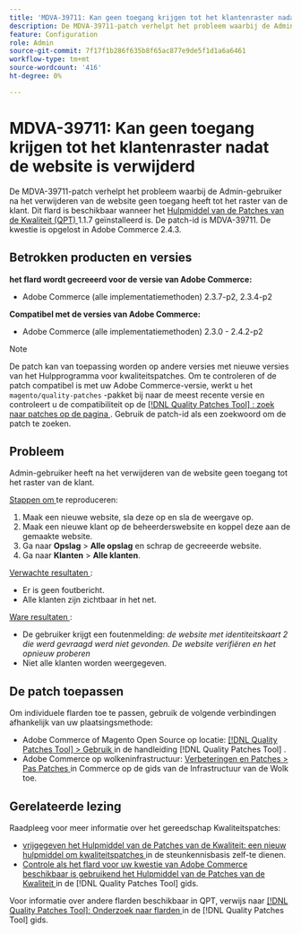 ```yaml
---
title: 'MDVA-39711: Kan geen toegang krijgen tot het klantenraster nadat de website is verwijderd'
description: De MDVA-39711-patch verhelpt het probleem waarbij de Admin-gebruiker na het verwijderen van de website geen toegang heeft tot het raster van de klant. Deze patch is beschikbaar wanneer [Quality Patches Tool (QPT)] (https://experienceleague.adobe.com/en/docs/commerce-knowledge-base/kb/announcements/commerce-announcements/magento-quality-patches-released-new-tool-to-self-serve-quality-patches) 1.1.7 is geïnstalleerd. De patch-id is MDVA-39711. De kwestie is opgelost in Adobe Commerce 2.4.3.
feature: Configuration
role: Admin
source-git-commit: 7f17f1b286f635b8f65ac877e9de5f1d1a6a6461
workflow-type: tm+mt
source-wordcount: '416'
ht-degree: 0%

---
```


# MDVA-39711: Kan geen toegang krijgen tot het klantenraster nadat de website is verwijderd

De MDVA-39711-patch verhelpt het probleem waarbij de Admin-gebruiker na het verwijderen van de website geen toegang heeft tot het raster van de klant. Dit flard is beschikbaar wanneer het [ Hulpmiddel van de Patches van de Kwaliteit (QPT) ](https://experienceleague.adobe.com/en/docs/commerce-knowledge-base/kb/announcements/commerce-announcements/magento-quality-patches-released-new-tool-to-self-serve-quality-patches) 1.1.7 geïnstalleerd is. De patch-id is MDVA-39711. De kwestie is opgelost in Adobe Commerce 2.4.3.

## Betrokken producten en versies

**het flard wordt gecreeerd voor de versie van Adobe Commerce:**

* Adobe Commerce (alle implementatiemethoden) 2.3.7-p2, 2.3.4-p2

**Compatibel met de versies van Adobe Commerce:**

* Adobe Commerce (alle implementatiemethoden) 2.3.0 - 2.4.2-p2

>[!NOTE]
>
>De patch kan van toepassing worden op andere versies met nieuwe versies van het Hulpprogramma voor kwaliteitspatches. Om te controleren of de patch compatibel is met uw Adobe Commerce-versie, werkt u het `magento/quality-patches` -pakket bij naar de meest recente versie en controleert u de compatibiliteit op de [[!DNL Quality Patches Tool] : zoek naar patches op de pagina ](https://experienceleague.adobe.com/en/docs/commerce-knowledge-base/kb/announcements/commerce-announcements/magento-quality-patches-released-new-tool-to-self-serve-quality-patches) . Gebruik de patch-id als een zoekwoord om de patch te zoeken.

## Probleem

Admin-gebruiker heeft na het verwijderen van de website geen toegang tot het raster van de klant.

<u> Stappen om </u> te reproduceren:

1. Maak een nieuwe website, sla deze op en sla de weergave op.
1. Maak een nieuwe klant op de beheerderswebsite en koppel deze aan de gemaakte website.
1. Ga naar **Opslag** > **Alle opslag** en schrap de gecreeerde website.
1. Ga naar **Klanten** > **Alle klanten**.

<u> Verwachte resultaten </u>:

* Er is geen foutbericht.
* Alle klanten zijn zichtbaar in het net.

<u> Ware resultaten </u>:

* De gebruiker krijgt een foutenmelding: *de website met identiteitskaart 2 die werd gevraagd werd niet gevonden. De website verifiëren en het opnieuw proberen*
* Niet alle klanten worden weergegeven.

## De patch toepassen

Om individuele flarden toe te passen, gebruik de volgende verbindingen afhankelijk van uw plaatsingsmethode:

* Adobe Commerce of Magento Open Source op locatie: [[!DNL Quality Patches Tool]  > Gebruik ](/help/tools/quality-patches-tool/usage.md) in de handleiding [!DNL Quality Patches Tool] .
* Adobe Commerce op wolkeninfrastructuur: [ Verbeteringen en Patches > Pas Patches ](https://experienceleague.adobe.com/docs/commerce-cloud-service/user-guide/develop/upgrade/apply-patches.html) in Commerce op de gids van de Infrastructuur van de Wolk toe.

## Gerelateerde lezing

Raadpleeg voor meer informatie over het gereedschap Kwaliteitspatches:

* [ vrijgegeven het Hulpmiddel van de Patches van de Kwaliteit: een nieuw hulpmiddel om kwaliteitspatches ](https://experienceleague.adobe.com/en/docs/commerce-knowledge-base/kb/announcements/commerce-announcements/magento-quality-patches-released-new-tool-to-self-serve-quality-patches) in de steunkennisbasis zelf-te dienen.
* [ Controle als het flard voor uw kwestie van Adobe Commerce beschikbaar is gebruikend het Hulpmiddel van de Patches van de Kwaliteit ](/help/tools/quality-patches-tool/patches-available-in-qpt/check-patch-for-magento-issue-with-magento-quality-patches.md) in de [!DNL Quality Patches Tool] gids.

Voor informatie over andere flarden beschikbaar in QPT, verwijs naar [[!DNL Quality Patches Tool]: Onderzoek naar flarden ](https://experienceleague.adobe.com/tools/commerce-quality-patches/index.html) in de [!DNL Quality Patches Tool] gids.
